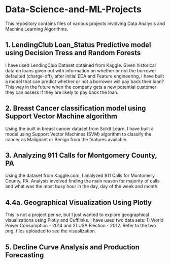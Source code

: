 # Data-Science-and-ML-Projects
This repository contains files of various projects involving Data Analysis and Machine Learning Algorithms.

## 1. LendingClub Loan_Status Predictive model using Decision Tress and Random Forests

I have used LendingClub Dataset obtained from Kaggle. Given historical data on loans given out with information on whether or not the borrower defaulted (charge-off), after initial EDA and Feature engineering, I have built a model that can predict whether or not a borrower will pay back their loan? This way in the future when the company gets a new potential customer they can assess if they are likely to pay back the loan. 

## 2. Breast Cancer classification model using Support Vector Machine algorithm

Using the built in breast cancer dataset from Scikit Learn, I have built a model using Support Vector Machines (SVM) algorithm to classify the cancer as Malignant or Benign from the features available.

## 3. Analyzing 911 Calls for Montgomery County, PA

Using the dataset from Kaggle.com, I analyzed 911 Calls for Montomery County, PA. Analysis involved finding the main reason for majority of calls and what was the most busy hour in the day, day of the week and month.

## 4.4a. Geographical Visualization Using Plotly

This is not a project per se, but I just wanted to explore geographical visualizations using Plotly and Cufflinks.
I have used two data sets: 1) World Power Consumption - 2014 and 2) USA Election - 2012.
Refer to the two png. files uploaded to see the visualization.


## 5. Decline Curve Analysis and Production Forecasting
